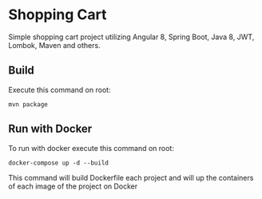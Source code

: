 # Shopping Cart

Simple shopping cart project utilizing Angular 8, Spring Boot, Java 8, JWT, Lombok, Maven and others.

## Build
Execute this command on root:

``mvn package``

## Run with Docker
To run with docker execute this command on root:

``docker-compose up -d --build``

This command will build Dockerfile each project and will up the containers of each image of the project on Docker